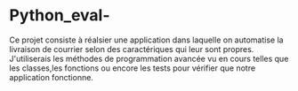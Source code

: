 # Python_eval-
Ce projet consiste à réalsier une application dans laquelle on automatise la livraison de courrier selon des caractériques qui leur sont propres.
J'utiliserais les méthodes de programmation avancée vu en cours telles que les classes,les fonctions ou encore les tests pour vérifier que notre application fonctionne.
